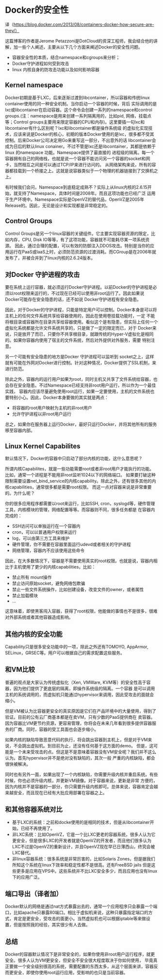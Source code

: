 # Docker的安全性

译（https://blog.docker.com/2013/08/containers-docker-how-secure-are-they/）

这篇博客的作者是Jerome Petazzoni是DotCloud的资深工程师，我会结合他的讲解，加一些个人阐述，主要从以下几个方面来阐述Docker的安全性问题。
* 容器安全性的本质，结合namespace和cgroups来分析；
* Docker守护进程如何受到攻击
* linux 内核自身的防攻击功能以及如何影响容器

## Kernel namespace

Docker初期是基于LXC，后来逐渐过渡到libcontainer，所以容器和传统linux container使用的同一种安全机制。当你启动一个容器的时候，背后
实际调用的是lxc或libcontainer在启动容器。这个命令会创建一系列的namespace和control groups.(注：namespace是用来创建一系列隔离用的，比如pid,
网络，挂载点等；Control groups主要用来限定容器的CPU和内存)。这里要插一句lxc和libcontainer有什么区别呢？lxc和libcontainer都是操作系统级
的虚拟化实现技术，应该来说是Docker的核心，初期的版本Docker使用的是lxc，很多都不受其控制。后来Docker公司决定用Go来重写这一部分，不出意外的话
libcontainer会成为日后的默认linux conainer。不过不管是lxc还是libcontainer，其都是依赖于linux 的namespace 功能。Namespace提供了最直接的
进程级的隔离。每一个容器拥有自己的网络栈，也就是说一个容器不能访问另一个容器的socket和网卡，当然相互之间是可以通过TCP/IP来进行访问的。
从网络架构来说，所有的容器都挂载到一个桥接之上。这就是说容器类似于一个物理的机器链接到了交换机之上。

有时候我们会问，Namespace到底稳定成熟不？实际上从linux内核的2.6.15开始，就支持了Namespace，具体时间是2008年。而且这项功能也已经广泛
运用于生产环境中。Namespace实际是OpenVZ的替代品，OpenVZ是2005年Release的。因此，无论是设计和实现都是非常稳定的。

## Control Groups

Control Groups是另一个linux容器的关键组件。它主要实现容器资源的限定，比如内存，CPU, Disk IO等等，有了这项功能，容器就不可能耗尽某一项系统资源。
因此，通过合理的配置，可以有效的防御注入DDOS攻击。特别是当你的应用运行在PaaS或IaaS上时，必须防范资源的过渡消耗。而CGroup是在2006年就
发布了，并被合并到了linux内核的2.6.24版本。

## 对Docker 守护进程的攻击

要在系统上运行容器，就必须运行Docker守护进程。以前Docker的守护进程是必须以root权限来运行的，不过现在已经可以使用非root运行了。因此如果说Docker可能存在安全隐患的话，还不如说
Docker守护进程有安全隐患。

因此，对于Docker的守护进程，只能是特定用户可以控制。Docker本身是可以将主机上的任何文件系统共享给容器使用的，因此在使用卷挂载功能时，一定
不能将根目录或容器所在目录共享给容器使用。看似这个是有隐患，但实际上任何一个虚拟化系统都是允许文件系统共享的，只是做了一定的限定而已，对于
Docker来说，只是放开了而已，只要你不共享根目录，就跟传统的Hyper-V虚拟化是相同的。如果你容器内使用了宿主的文件系统，然后对外提供对外服务，需要
特别注意。

另一个可能有安全隐患的地方是Docker 守护进程可以监听到 socket之上，这样就有可能在外网对Docker进行控制。针对这种情况，Docker提供了SSL机制，来进行防范。

除此之外，容器内的运行用户如果为root，同时主机又共享了文件系统给容器，也会存在安全隐患。不过Namespace已经支持非root用户运行，所以作为一个最佳实践，
容器内应该尽量避免使用root运行，如果一定要使用，主机的文件系统也要特别小心。因此，Docker本身要做的其实就是两点：
* 将容器的root用户映射为主机的非root用户
* 允许守护进程以非root用户运行

总之，如果你在服务器上运行Docker，最好只运行Docker，并将其他所有的服务移至容器内部。

## Linux Kernel Capabilites

默认情况下，Docker的容器中只启动了部分内核的功能，这什么意思呢？

所谓内核Capabilites，就是一些功能需要root或者非root用户才能执行的功能。比如，通常一个进程是不能用非root监听1024以下的网络端口。
如果要打破这种限制需要设置net_bind_service的内核capability。除此之外，还有很多其他的内核capabilities，通常很多都是需要root权限。
而这一点对容器来说是非常重要的。为什么呢？

你的很多应用程序都需要以root来运行，比如SSH, cron，syslogd等，硬件管理工具，内核模块的管理，网络配置等等。而容器则不同，很多任务都是
在容器内完成的：

* SSH访问可以单独运行在一个容器内
* cron，可以以普通用户权限来运行
* log，可以由第三方工具来维护
* 硬件管理，你不需要在容器里面运行udevd或者相关的守护进程
* 网络管理，容器内不应该使用这些命令

因此，在大多数情况下，容器是不需要使用真实的root权限。也就是说，容器内相比于主机使用了更少的内核capabilities，比如：

* 禁止所有 mount操作
* 禁止访问原始socket，避免网络包欺骗
* 禁止一些文件系统操作，比如创建设备，改变文件的owner，或者属性
* 禁止加载模块
* ...

这意味着，即使黑客闯入容器，获得了root权限，他能做的事情也不是很多，很难对外部系统或者其他容器造成影响。

## 其他内核的安全功能

Capability只是很多安全功能中的一项，除此之外还有TOMOYO, AppArmor, SELinux，GRSEC等。用户可以根据自己的需求配置这些服务。

## 和VM比较

普遍的观点是大家认为传统虚拟化（Xen, VMWare, KVM等）的安全性高于容器，因为他们提供了更底层的隔离，即操作系统级的隔离。一个容器
是可以调用主机的系统调用的，而虚拟机只能通过hypervisor来调用，因此受攻击的面就会缩小。

但是VM被认为比容器更安全的真实原因是它们在产品环境中的大量使用，得到了验证。目前的公有云厂商基本都是在卖VM，只有少数的PaaS提供商在
卖容器。因为容器比VM更节约资源，更容易管理，你将会在未来几年看到很多提供容器服务的厂商。同时，容器的受工具面也会逐步缩小。

如果内核的缺陷导致恶意代码的执行，将会跳出容器到主机上，但是对于VM来说，不会跳出虚拟机。到目前为止，还没有任何基于这方面的demo。
但是，这可能是一个未来受攻击的点。但这是不是意味着容器没有VM安全呢？我们并不这么认为。首先hypervisor并不是绝对没有缺陷的，其次一般
严重的内核缺陷，都会很快被解决。

同时也有另外一面，如果出现了一个内核缺陷，你需要升级内核并重启系统。有些时候，你也必须升级内核，并更新VM镜像。对于容器来说，更新是非常
方便的，因为内核并不是容器的一部分，你只需要升级内核即可。总体来说，容器肯定会越来越安全，而且现在已经有大批应用部署在容器之上。

## 和其他容器系统对比

* 基于LXC的系统：之前和docke使用的是相同的技术，但是从libcontainer开始，已经不再使用了。
* 非LXC系统：比如OpenVZ，它是一个比LXC更老的容器系统，很多人认为它更安全，但是很多LXC的开发者就是OpenVZ的开发者，而且他们很多认为
LXC不过是OpenVZ的重新设计，并且OpenVZ现在早已日薄西山，终究会被LXC替代。
* 非linux容器系统：很多系统是非常厉害的，比如Solaris Zones，但是据我们所知这个系统在linux下效率和稳定性都不是很高。还有FreeBSD jails
但是这些更多是应用在VPS中。这些系统并不比LXC安全多少，而且应用也没有linux下的应用广泛。

## 端口导出（译者加）
Docker默认的网络是通过nat方式暴露出去的，通常一个应用程序只会暴露一个端口，比如apache只暴露80端口。相比于虚拟机来说，这种只暴露指定端口的方式，肯定是更安全，受攻击的面更小。当然虚拟机也可以根据iptable等来做设置，但是按照我的经验，其实很少有人去做。

## 总结
Docker的容器默认情况下是非常安全的，如果你使用非root用户运行程序，就更安全。很多人认为VM更安全，但安全不安全很大程度取决于你如何使用，
毕竟真正要做一个安全级别很高的系统，需要配置的东西太多，从这个层面来讲，容器反而更安全，即使你使用root运行应用，受影响的也只是当前容器。
